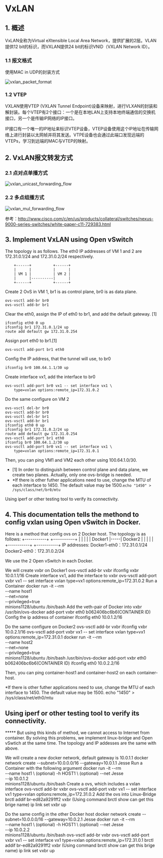 # VxLAN
## 1. 概述
VxLAN全称为Virtual eXtensible Local Area Network，提供扩展的2层。VLAN提供12 bit的标识，而VXLAN提供24 bit的标识VNID（VXLAN Network ID）。
### 1.1 报文格式
使用MAC in UDP的封装方式

![vxlan_packet_format](https://github.com/Minions1128/net_tech_notes/blob/master/img/vxlan_packet_format.jpg "vxlan_packet_format")
### 1.2 VTEP
VXLAN使用VTEP (VXLAN Tunnel Endpoint)设备来映射，进行VLXAN的封装和解封装。每个VTEP有2个接口：一个是在本地LAN上支持本地终端通信的交换机接口，另一个是传输IP网络的IP接口。

IP接口有一个唯一的IP地址来标识VTEP设备，VTEP设备使用这个IP地址在传输网络上进行封装以太网帧并将其发送。VTPE设备也会通过此端口发现远端的VTEPs，学习到远端的MAC与VTEP的映射。
## 2. VxLAN报文转发方式
### 2.1 点对点单播方式
![vxlan_unicast_forwarding_flow](https://github.com/Minions1128/net_tech_notes/blob/master/img/vxlan_unicast_forwarding_flow.jpg "vxlan_unicast_forwarding_flow")
### 2.2 多点组播方式
![vxlan_mul_forwarding_flow](https://github.com/Minions1128/net_tech_notes/blob/master/img/vxlan_mul_forwarding_flow.jpg "vxlan_mul_forwarding_flow")

参考：http://www.cisco.com/c/en/us/products/collateral/switches/nexus-9000-series-switches/white-paper-c11-729383.html
## 3. Implement VxLAN using Open vSwitch
The topology is as follows. The eth0 IP addresses of VM 1 and 2 are  172.31.0.1/24 and 172.31.0.2/24 respectively.
```
    +------+          +------+
    |      |          |      |
    | VM 1 |          | VM 2 |
    |      |----------|      |
    +------+          +------+
```
Create 2 OvS in VM 1, br1 is as control plane, br0 is as data plane.
```
ovs-vsctl add-br br0
ovs-vsctl add-br br1
```
Clear the eth0, assign the IP of eth0 to br1, and add the default gateway. [1]
```
ifconfig eth0 0 up
ifconfig br1 172.31.0.1/24 up
route add default gw 172.31.0.254
```
Assign port eth0 to br1.[1]
```
ovs-vsctl add-port br1 eth0
```
Config the IP address, that the tunnel will use, to br0
```
ifconfig br0 100.64.1.1/30 up
```
Create interface vx1, add the interface to br0
```
ovs-vsctl add-port br0 vx1 -- set interface vx1 \
    type=vxlan options:remote_ip=172.31.0.2
```
Do the same configure on VM 2
```
ovs-vsctl del-br br0
ovs-vsctl add-br br0
ovs-vsctl del-br br1
ovs-vsctl add-br br1
ifconfig eth0 0 up
ifconfig br1 172.31.0.2/24 up
route add default gw 172.31.0.254
ovs-vsctl add-port br1 eth0
ifconfig br0 100.64.1.2/30 up
ovs-vsctl add-port br0 vx1 -- set interface vx1 \
    type=vxlan options:remote_ip=172.31.0.1
```
Then, you can ping VM1 and VM2 each other using 100.64.1.0/30.

* [1] In order to distinguish between control plane and data plane, we create two planes. Actually, only one ovs-bridge is needed.
* *If there is other futher applications need to use, change the MTU of each interface to 1450. The default value may be 1500.`echo "1450" > /sys/class/net/br0/mtu`

Using iperf or other testing tool to verify its connectivity.
## 4. This documentation tells the methond to config vxlan using Open vSwitch in Docker.

Here is a method that config ovs on 2 Docker host.
The topology is as follows:
    +-----------+     +-----------+
    |           |     |           |
    |  Docker1  |-----|  Docker2  |
    |           |     |           |
    +-----------+     +-----------+
IP addresses:
    Docker1-eth0：172.31.0.1/24
    Docker2-eth0：172.31.0.2/24

We use the 2 Open vSwitch in each Docker.

We will create vxbr on Docker1
    ovs-vsctl add-br vxbr
    ifconfig vxbr 10.0.1.1/16
Create interface vx1, add the interface to vxbr
    ovs-vsctl add-port vxbr vx1 -- set interface vxlan type=vx1 options:remote_ip=172.31.0.2
Run a Container
    docker run -it --rm  \
        --name host1  \
        --net=none  \
        --privileged=true \
        minions1128/ubuntu /bin/bash
Add the veth-pair of Docker into vxbr
    /usr/bin/ovs-docker add-port vxbr eth0 b062406bc6b6(CONTAINER ID)
Config the ip address of container
    ifconfig eth0 10.0.1.2/16

Do the same configure on Docker2
    ovs-vsctl add-br vxbr
    ifconfig vxbr 10.0.2.1/16
    ovs-vsctl add-port vxbr vx1 -- set interface vxlan type=vx1 options:remote_ip=172.31.0.1
    docker run -it --rm  \
        --name host2  \
        --net=none  \
        --privileged=true \
        minions1128/ubuntu /bin/bash
    /usr/bin/ovs-docker add-port vxbr eth0 b062406bc6b6(CONTAINER ID)
    ifconfig eth0 10.0.2.2/16

Then, you can ping container-host1 and container-host2 on each container-host.

*If there is other futher applications need to use, change the MTU of each interface to 1450. The default value may be 1500.
    echo "1450" > /sys/class/net/eth0/mtu

Using iperf or other testing tool to verify its connectivity.
----------------------------------------------------------------------------------------------------------------------------------------
***** But using this kinds of method, we cannot access to Internet from container. 
By solving this problems, we implement linux-bridge and Open vSwtich at the same time.
The topology and IP addesses are the same with above.

We will create a new docker network, default gateway is 10.0.1.1
    docker network create --subnet=10.0.0.0/16 --gateway=10.0.1.1 Jesse
Run a Container with the following argument
    docker run -it --rm  \
        --name host1     \ (optional)
        -h HOST1  \        (optional)
        --net Jesse  \
        --ip 10.0.1.2  \
        minions1128/ubuntu /bin/bash
Create a ovs, which includes a vxlan interface
    ovs-vsctl add-br vxbr
    ovs-vsctl add-port vxbr vx1 -- set interface vx1 type=vxlan options:remote_ip=172.31.0.2
Add the ovs into Linux-Bridge
    brctl addif br-ed82a9291ff2 vxbr
    (Using command brctl show can get this brige name)
    ip link set vxbr up

Do the same config in the other Docker host
    docker network create --subnet=10.0.0.0/16 --gateway=10.0.2.1 Jesse
    docker run -it --rm  \
        --name host1     \ (optional)
        -h HOST1  \        (optional)
        --net Jesse  \
        --ip 10.0.2.2  \
        minions1128/ubuntu /bin/bash
    ovs-vsctl add-br vxbr
    ovs-vsctl add-port vxbr vx1 -- set interface vx1 type=vxlan options:remote_ip=172.31.0.1
    brctl addif br-ed82a9291ff2 vxbr
    (Using command brctl show can get this brige name)
    ip link set vxbr up

